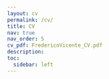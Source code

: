 ```yaml
---
layout: cv
permalink: /cv/
title: CV
nav: true
nav_order: 5
cv_pdf: FredericoVicente_CV.pdf
description: 
toc:
  sidebar: left
---
```

